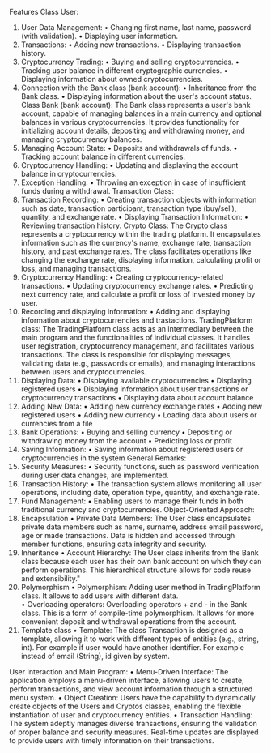 Features
Class User:
1.	User Data Management:
  •	Changing first name, last name, password (with validation).
  •	Displaying user information.
2.	Transactions:
  •	Adding new transactions.
  •	Displaying transaction history.
3.	Cryptocurrency Trading:
  •	Buying and selling cryptocurrencies.
  •	Tracking user balance in different cryptographic currencies.
  •	Displaying information about owned cryptocurrencies.
4.	Connection with the Bank class (bank account):
  •	Inheritance from the Bank class.
  •	Displaying information about the user's account status.
Class Bank (bank account):
The Bank class represents a user's bank account, capable of managing balances in a main currency and optional balances in various cryptocurrencies. It provides functionality for initializing account details, depositing and withdrawing money, and managing cryptocurrency balances.
1.	Managing Account State: 
  •	Deposits and withdrawals of funds. 
  •	Tracking account balance in different currencies. 
2.	Cryptocurrency Handling: 
  •	Updating and displaying the account balance in cryptocurrencies. 
3.	Exception Handling: 
  •	Throwing an exception in case of insufficient funds during a withdrawal. 
Transaction Class: 
1.	Transaction Recording: 
  •	Creating transaction objects with information such as date, transaction participant, transaction type (buy/sell), quantity, and exchange rate. 
  •	Displaying Transaction Information: 
  •	Reviewing transaction history. 
Crypto Class:
The Crypto class represents a cryptocurrency within the trading platform. It encapsulates information such as the currency's name, exchange rate, transaction history, and past exchange rates. The class facilitates operations like changing the exchange rate, displaying information, calculating profit or loss, and managing transactions.
1.	Cryptocurrency Handling: 
  •	Creating cryptocurrency-related transactions. 
  •	Updating cryptocurrency exchange rates.
  •	Predicting next currency rate, and calculate a profit or loss of invested money by user.   
2.	Recording and displaying information:
  •	Adding and displaying information about cryptocurrencies and trastactions.
TradingPlatform class:
The TradingPlatform class acts as an intermediary between the main program and the functionalities of individual classes. It handles user registration, cryptocurrency management, and facilitates various transactions. The class is responsible for displaying messages, validating data (e.g., passwords or emails), and managing interactions between users and cryptocurrencies.
1.	Displaying Data:
  •	Displaying available cryptocurrencies
  •	Displaying registered users
  •	Displaying information about user transactions or cryptocurrency transactions
  •	Displaying data about account balance
2.	Adding New Data:
  •	Adding new currency exchange rates
  •	Adding new registered users
  •	Adding new currency
  •	Loading data about users or currencies from a file
3.	Bank Operations:
  •	Buying and selling currency
  •	Depositing or withdrawing money from the account
  •	Predicting loss or profit
4.	Saving Information:
  •	Saving information about registered users or cryptocurrencies in the system
General Remarks: 
1.	Security Measures: 
  •	Security functions, such as password verification during user data changes, are implemented. 
2.	Transaction History: 
  •	The transaction system allows monitoring all user operations, including date, operation type, quantity, and exchange rate. 
3.	Fund Management:
  •	Enabling users to manage their funds in both traditional currency and cryptocurrencies.
Object-Oriented Approach:
1.	Encapsulation
  • Private Data Members: 
  The User class encapsulates private data members such as name, surname, address email password, age or made transactions. Data is hidden and accessed through member functions, ensuring data integrity and security.
2.	Inheritance
  •	Account Hierarchy: 
  The User class inherits from the Bank class because each user has their own bank account on which they can perform operations. This hierarchical structure allows for code reuse and extensibility."
3.	Polymorphism 
  •	Polymorphism: 
  Adding user method in TradingPlatform class. It allows to add users with different data.  
  •	Overloading operators: 
  Overloading operators + and - in the Bank class. This is a form of compile-time polymorphism. It allows for more convenient deposit and withdrawal operations from the account. 
4.	Template class
  •	Template: The class Transaction is designed as a template, allowing it to work with different types of entities (e.g., string, int). For example if user would have another identifier. For example instead of email (String), id given by system.  

User Interaction and Main Program: 
  •	Menu-Driven Interface: The application employs a menu-driven interface, allowing users to create, perform transactions, and view account information through a structured menu system.
  •	Object Creation: Users have the capability to dynamically create objects of the Users and Cryptos classes, enabling the flexible instantiation of user and cryptocurrency entities.
  •	Transaction Handling: The system adeptly manages diverse transactions, ensuring the validation of proper balance and security measures. Real-time updates are displayed to provide users with timely information on their transactions.


